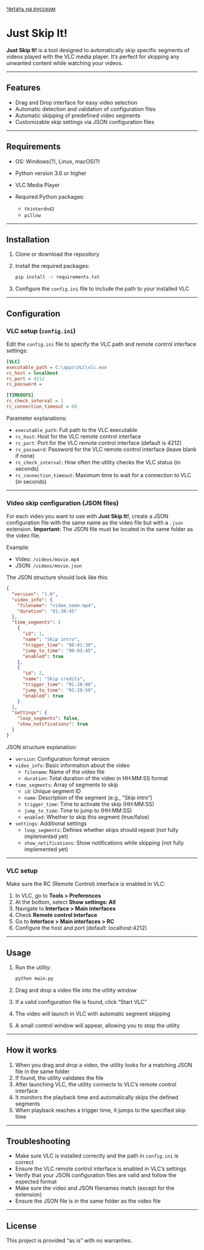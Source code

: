 [Читать на русском](README_rus.md)
# Just Skip It!

**Just Skip It!** is a tool designed to automatically skip specific segments of videos played with the VLC media player. It’s perfect for skipping any unwanted content while watching your videos.

---

## Features

* Drag and Drop interface for easy video selection
* Automatic detection and validation of configuration files
* Automatic skipping of predefined video segments
* Customizable skip settings via JSON configuration files

---

## Requirements

* OS: Windows(?), Linux, macOS(?)
* Python version 3.6 or higher
* VLC Media Player
* Required Python packages:

  * `tkinterdnd2`
  * `pillow`

---

## Installation

1. Clone or download the repository
2. Install the required packages:

   ```bash
   pip install -r requirements.txt
   ```
3. Configure the `config.ini` file to include the path to your installed VLC

---

## Configuration

### VLC setup (`config.ini`)

Edit the `config.ini` file to specify the VLC path and remote control interface settings:

```ini
[VLC]
executable_path = C:\apps\VLC\vlc.exe
rc_host = localhost
rc_port = 4212
rc_password =

[TIMEOUTS]
rc_check_interval = 1
rc_connection_timeout = 60
```

Parameter explanations:

* `executable_path`: Full path to the VLC executable
* `rc_host`: Host for the VLC remote control interface
* `rc_port`: Port for the VLC remote control interface (default is 4212)
* `rc_password`: Password for the VLC remote control interface (leave blank if none)
* `rc_check_interval`: How often the utility checks the VLC status (in seconds)
* `rc_connection_timeout`: Maximum time to wait for a connection to VLC (in seconds)

---

### Video skip configuration (JSON files)

For each video you want to use with **Just Skip It!**, create a JSON configuration file with the same name as the video file but with a `.json` extension.
**Important:** The JSON file must be located in the same folder as the video file.

Example:

* Video: `/videos/movie.mp4`
* JSON: `/videos/movie.json`

The JSON structure should look like this:

```json
{
  "version": "1.0",
  "video_info": {
    "filename": "video_name.mp4",
    "duration": "01:30:45"
  },
  "time_segments": [
    {
      "id": 1,
      "name": "Skip intro",
      "trigger_time": "00:01:30",
      "jump_to_time": "00:03:45",
      "enabled": true
    },
    {
      "id": 2,
      "name": "Skip credits",
      "trigger_time": "01:28:00",
      "jump_to_time": "01:29:50",
      "enabled": true
    }
  ],
  "settings": {
    "loop_segments": false,
    "show_notifications": true
  }
}
```

JSON structure explanation:

* `version`: Configuration format version
* `video_info`: Basic information about the video
  * `filename`: Name of the video file
  * `duration`: Total duration of the video in HH\:MM\:SS format
* `time_segments`: Array of segments to skip
  * `id`: Unique segment ID
  * `name`: Description of the segment (e.g., “Skip intro”)
  * `trigger_time`: Time to activate the skip (HH\:MM\:SS)
  * `jump_to_time`: Time to jump to (HH\:MM\:SS)
  * `enabled`: Whether to skip this segment (true/false)
* `settings`: Additional settings
  * `loop_segments`: Defines whether skips should repeat (not fully implemented yet)
  * `show_notifications`: Show notifications while skipping (not fully implemented yet)

---

### VLC setup

Make sure the RC (Remote Control) interface is enabled in VLC:

1. In VLC, go to **Tools > Preferences**
2. At the bottom, select **Show settings: All**
3. Navigate to **Interface > Main interfaces**
4. Check **Remote control interface**
5. Go to **Interface > Main interfaces > RC**
6. Configure the host and port (default: localhost:4212)

---

## Usage

1. Run the utility:

   ```bash
   python main.py
   ```
2. Drag and drop a video file into the utility window
3. If a valid configuration file is found, click “Start VLC”
4. The video will launch in VLC with automatic segment skipping
5. A small control window will appear, allowing you to stop the utility

---

## How it works

1. When you drag and drop a video, the utility looks for a matching JSON file in the same folder
2. If found, the utility validates the file
3. After launching VLC, the utility connects to VLC’s remote control interface
4. It monitors the playback time and automatically skips the defined segments
5. When playback reaches a trigger time, it jumps to the specified skip time

---

## Troubleshooting

* Make sure VLC is installed correctly and the path in `config.ini` is correct
* Ensure the VLC remote control interface is enabled in VLC’s settings
* Verify that your JSON configuration files are valid and follow the expected format
* Make sure the video and JSON filenames match (except for the extension)
* Ensure the JSON file is in the same folder as the video file

---

## License

This project is provided “as is” with no warranties.